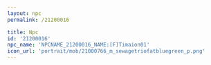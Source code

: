 ```yaml
---
layout: npc
permalink: /21200016

title: Npc
id: '21200016'
npc_name: 'NPCNAME_21200016_NAME:[F]Timaion01'
icon_url: 'portrait/mob/21000766_m_sewagetriofatbluegreen_p.png'
---
```

